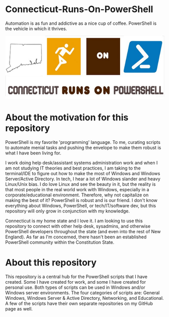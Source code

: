 # Connecticut-Runs-On-PowerShell
Automation is as fun and addictive as a nice cup of coffee. PowerShell is the vehicle in which it thrives.

<code><img height="200" src="https://raw.githubusercontent.com/ViggoMode2021/Connecticut-Runs-On-PowerShell/main/Connecticut-Runs-On-PowerShell.jpg"></code>

# About the motivation for this repository #

PowerShell is my favorite 'programming' language. To me, curating scripts to automate menial tasks and pushing the envelope to make them robust is what I have been living for.

I work doing help desk/assistant systems administration work and when I am not studying IT theories and best practices, I am taking to the terminal/IDE to figure out how to make the most of Windows and Windows Server/Active Directory. In tech, I hear a lot of Windows slander and heavy Linux/Unix bias. I do love Linux and see the beauty in it, but the reality is that most people in the real world work with Windows, especially in a corporate/educational environment. Therefore, why not capitalize on making the best of it? PowerShell is robust and is our friend. I don't know everything about Windows, PowerShell, or tech/IT/software dev, but this repository will only grow in conjunction with my knowledge. 

Connecticut is my home state and I love it. I am looking to use this repository to connect with other help desk, sysadmins, and otherwise PowerShell developers throughout the state (and even into the rest of New England). As far as I'm concerned, there hasn't been an established PowerShell community within the Constitution State. 

# About this repository #

This repository is a central hub for the PowerShell scripts that I have created. Some I have created for work, and some I have created for personal use. Both types of scripts can be used in Windows and/or Windows server environments. The four categories of scripts are: General Windows, Windows Server & Active Directory, Networking, and Educational. A few of the scripts have their own separate repositories on my GitHub page as well.

